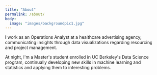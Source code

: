 ```yaml
---
title: "About"
permalink: /about/
body:
  image: "images/backgroundpic1.jpg"
---
```


I work as an Operations Analyst at a healthcare advertising agency, communicating insights through data visualizations regarding resourcing and project management.  

At night, I'm a Master's student enrolled in UC Berkeley's Data Science program, continually developing new skills in machine learning and statistics and applying them to interesting problems.

